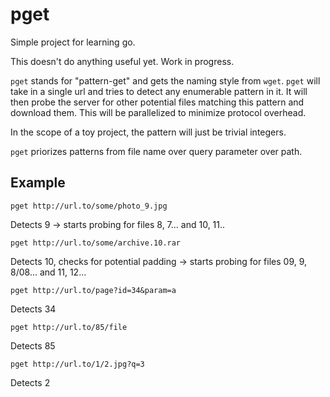 pget
====

Simple project for learning go.

This doesn't do anything useful yet. Work in progress.

`pget` stands for "pattern-get" and gets the naming style from `wget`. `pget`
will take in a single url and tries to detect any enumerable pattern in it. It
will then probe the server for other potential files matching this pattern and
download them. This will be parallelized to minimize protocol overhead.

In the scope of a toy project, the pattern will just be trivial integers.

`pget` priorizes patterns from file name over query parameter over path.

Example
-------

`pget http://url.to/some/photo_9.jpg`

Detects 9 -> starts probing for files 8, 7... and 10, 11..

`pget http://url.to/some/archive.10.rar`

Detects 10, checks for potential padding -> starts probing for files 09, 9, 8/08... and 11, 12...

`pget http://url.to/page?id=34&param=a`

Detects 34

`pget http://url.to/85/file`

Detects 85

`pget http://url.to/1/2.jpg?q=3`

Detects 2
